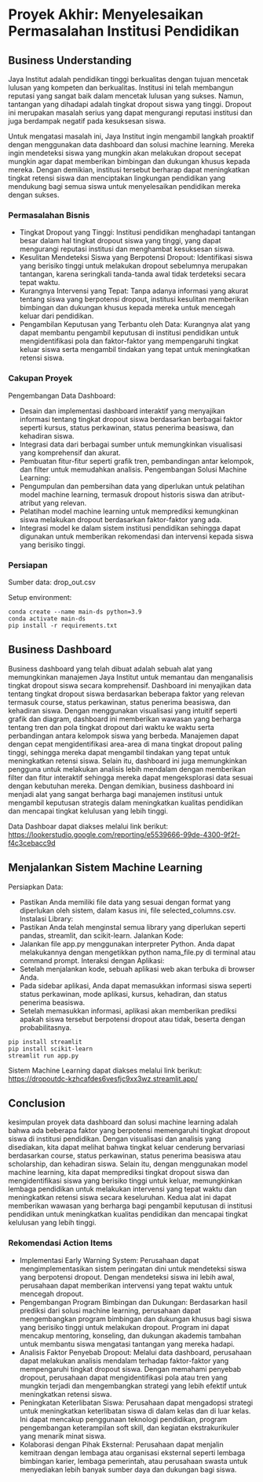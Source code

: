 # Proyek Akhir: Menyelesaikan Permasalahan Institusi Pendidikan

## Business Understanding
Jaya Institut adalah pendidikan tinggi berkualitas dengan tujuan mencetak lulusan yang kompeten dan berkualitas. Institusi ini telah membangun reputasi yang sangat baik dalam mencetak lulusan yang sukses. Namun, tantangan yang dihadapi adalah tingkat dropout siswa yang tinggi. Dropout ini merupakan masalah serius yang dapat mengurangi reputasi institusi dan juga berdampak negatif pada kesuksesan siswa.

Untuk mengatasi masalah ini, Jaya Institut ingin mengambil langkah proaktif dengan menggunakan data dashboard dan solusi machine learning. Mereka ingin mendeteksi siswa yang mungkin akan melakukan dropout secepat mungkin agar dapat memberikan bimbingan dan dukungan khusus kepada mereka. Dengan demikian, institusi tersebut berharap dapat meningkatkan tingkat retensi siswa dan menciptakan lingkungan pendidikan yang mendukung bagi semua siswa untuk menyelesaikan pendidikan mereka dengan sukses.

### Permasalahan Bisnis
- Tingkat Dropout yang Tinggi: Institusi pendidikan menghadapi tantangan besar dalam hal tingkat dropout siswa yang tinggi, yang dapat mengurangi reputasi institusi dan menghambat kesuksesan siswa.
- Kesulitan Mendeteksi Siswa yang Berpotensi Dropout: Identifikasi siswa yang berisiko tinggi untuk melakukan dropout sebelumnya merupakan tantangan, karena seringkali tanda-tanda awal tidak terdeteksi secara tepat waktu.
- Kurangnya Intervensi yang Tepat: Tanpa adanya informasi yang akurat tentang siswa yang berpotensi dropout, institusi kesulitan memberikan bimbingan dan dukungan khusus kepada mereka untuk mencegah keluar dari pendidikan.
- Pengambilan Keputusan yang Terbantu oleh Data: Kurangnya alat yang dapat membantu pengambil keputusan di institusi pendidikan untuk mengidentifikasi pola dan faktor-faktor yang mempengaruhi tingkat keluar siswa serta mengambil tindakan yang tepat untuk meningkatkan retensi siswa.

### Cakupan Proyek
Pengembangan Data Dashboard:
- Desain dan implementasi dashboard interaktif yang menyajikan informasi tentang tingkat dropout siswa berdasarkan berbagai faktor seperti kursus, status perkawinan, status penerima beasiswa, dan kehadiran siswa.
- Integrasi data dari berbagai sumber untuk memungkinkan visualisasi yang komprehensif dan akurat.
- Pembuatan fitur-fitur seperti grafik tren, pembandingan antar kelompok, dan filter untuk memudahkan analisis.
Pengembangan Solusi Machine Learning:
- Pengumpulan dan pembersihan data yang diperlukan untuk pelatihan model machine learning, termasuk dropout historis siswa dan atribut-atribut yang relevan.
- Pelatihan model machine learning untuk memprediksi kemungkinan siswa melakukan dropout berdasarkan faktor-faktor yang ada.
- Integrasi model ke dalam sistem institusi pendidikan sehingga dapat digunakan untuk memberikan rekomendasi dan intervensi kepada siswa yang berisiko tinggi.

### Persiapan

Sumber data: drop_out.csv

Setup environment:
```
conda create --name main-ds python=3.9
conda activate main-ds
pip install -r requirements.txt
```

## Business Dashboard
Business dashboard yang telah dibuat adalah sebuah alat yang memungkinkan manajemen Jaya Institut untuk memantau dan menganalisis tingkat dropout siswa secara komprehensif. Dashboard ini menyajikan data tentang tingkat dropout siswa berdasarkan beberapa faktor yang relevan termasuk course, status perkawinan, status penerima beasiswa, dan kehadiran siswa. Dengan menggunakan visualisasi yang intuitif seperti grafik dan diagram, dashboard ini memberikan wawasan yang berharga tentang tren dan pola tingkat dropout dari waktu ke waktu serta perbandingan antara kelompok siswa yang berbeda. Manajemen dapat dengan cepat mengidentifikasi area-area di mana tingkat dropout paling tinggi, sehingga mereka dapat mengambil tindakan yang tepat untuk meningkatkan retensi siswa. Selain itu, dashboard ini juga memungkinkan pengguna untuk melakukan analisis lebih mendalam dengan memberikan filter dan fitur interaktif sehingga mereka dapat mengeksplorasi data sesuai dengan kebutuhan mereka. Dengan demikian, business dashboard ini menjadi alat yang sangat berharga bagi manajemen institusi untuk mengambil keputusan strategis dalam meningkatkan kualitas pendidikan dan mencapai tingkat kelulusan yang lebih tinggi.

Data Dashboar dapat diakses melalui link berikut: https://lookerstudio.google.com/reporting/e5539666-99de-4300-9f2f-f4c3cebacc9d

## Menjalankan Sistem Machine Learning
Persiapkan Data:
- Pastikan Anda memiliki file data yang sesuai dengan format yang diperlukan oleh sistem, dalam kasus ini, file selected_columns.csv.
Instalasi Library:
- Pastikan Anda telah menginstal semua library yang diperlukan seperti pandas, streamlit, dan scikit-learn.
Jalankan Kode:
- Jalankan file app.py menggunakan interpreter Python. Anda dapat melakukannya dengan mengetikkan python nama_file.py di terminal atau command prompt.
Interaksi dengan Aplikasi:
- Setelah menjalankan kode, sebuah aplikasi web akan terbuka di browser Anda.
- Pada sidebar aplikasi, Anda dapat memasukkan informasi siswa seperti status perkawinan, mode aplikasi, kursus, kehadiran, dan status penerima beasiswa.
- Setelah memasukkan informasi, aplikasi akan memberikan prediksi apakah siswa tersebut berpotensi dropout atau tidak, beserta dengan probabilitasnya.
```
pip install streamlit
pip install scikit-learn
streamlit run app.py
```
Sistem Machine Learning dapat diakses melalui link berikut: https://dropoutdc-kzhcafdes6vesfjc9xx3wz.streamlit.app/

## Conclusion
kesimpulan proyek data dashboard dan solusi machine learning adalah bahwa ada beberapa faktor yang berpotensi memengaruhi tingkat dropout siswa di institusi pendidikan. Dengan visualisasi dan analisis yang disediakan, kita dapat melihat bahwa tingkat keluar cenderung bervariasi berdasarkan course, status perkawinan, status penerima beasiswa atau scholarship, dan kehadiran siswa. Selain itu, dengan menggunakan model machine learning, kita dapat memprediksi tingkat dropout siswa dan mengidentifikasi siswa yang berisiko tinggi untuk keluar, memungkinkan lembaga pendidikan untuk melakukan intervensi yang tepat waktu dan meningkatkan retensi siswa secara keseluruhan. Kedua alat ini dapat memberikan wawasan yang berharga bagi pengambil keputusan di institusi pendidikan untuk meningkatkan kualitas pendidikan dan mencapai tingkat kelulusan yang lebih tinggi.

### Rekomendasi Action Items
- Implementasi Early Warning System: Perusahaan dapat mengimplementasikan sistem peringatan dini untuk mendeteksi siswa yang berpotensi dropout. Dengan mendeteksi siswa ini lebih awal, perusahaan dapat memberikan intervensi yang tepat waktu untuk mencegah dropout.
- Pengembangan Program Bimbingan dan Dukungan: Berdasarkan hasil prediksi dari solusi machine learning, perusahaan dapat mengembangkan program bimbingan dan dukungan khusus bagi siswa yang berisiko tinggi untuk melakukan dropout. Program ini dapat mencakup mentoring, konseling, dan dukungan akademis tambahan untuk membantu siswa mengatasi tantangan yang mereka hadapi.
- Analisis Faktor Penyebab Dropout: Melalui data dashboard, perusahaan dapat melakukan analisis mendalam terhadap faktor-faktor yang mempengaruhi tingkat dropout siswa. Dengan memahami penyebab dropout, perusahaan dapat mengidentifikasi pola atau tren yang mungkin terjadi dan mengembangkan strategi yang lebih efektif untuk meningkatkan retensi siswa.
- Peningkatan Keterlibatan Siswa: Perusahaan dapat mengadopsi strategi untuk meningkatkan keterlibatan siswa di dalam kelas dan di luar kelas. Ini dapat mencakup penggunaan teknologi pendidikan, program pengembangan keterampilan soft skill, dan kegiatan ekstrakurikuler yang menarik minat siswa.
- Kolaborasi dengan Pihak Eksternal: Perusahaan dapat menjalin kemitraan dengan lembaga atau organisasi eksternal seperti lembaga bimbingan karier, lembaga pemerintah, atau perusahaan swasta untuk menyediakan lebih banyak sumber daya dan dukungan bagi siswa.
